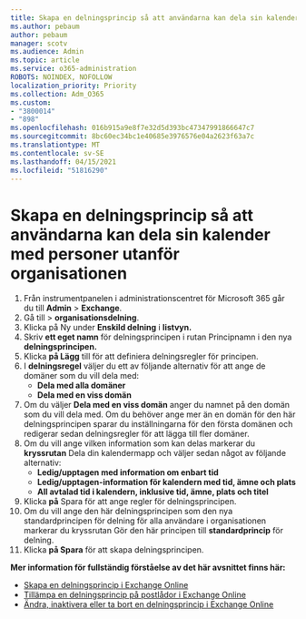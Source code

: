 ```yaml
---
title: Skapa en delningsprincip så att användarna kan dela sin kalender med personer utanför organisationen
ms.author: pebaum
author: pebaum
manager: scotv
ms.audience: Admin
ms.topic: article
ms.service: o365-administration
ROBOTS: NOINDEX, NOFOLLOW
localization_priority: Priority
ms.collection: Adm_O365
ms.custom:
- "3800014"
- "898"
ms.openlocfilehash: 016b915a9e8f7e32d5d393bc47347991866647c7
ms.sourcegitcommit: 8bc60ec34bc1e40685e3976576e04a2623f63a7c
ms.translationtype: MT
ms.contentlocale: sv-SE
ms.lasthandoff: 04/15/2021
ms.locfileid: "51816290"
---
```

# <a name="create-a-sharing-policy-to-allow-your-users-to-share-their-calendar-with-people-outside-your-organization"></a>Skapa en delningsprincip så att användarna kan dela sin kalender med personer utanför organisationen

1. Från instrumentpanelen i administrationscentret för Microsoft 365 går du till **Admin**  >  **Exchange**.
2. Gå till  >  **organisationsdelning**.
3. Klicka på Ny under **Enskild delning** i **listvyn.**
4. Skriv **ett eget namn** för delningsprincipen i rutan Principnamn i den nya **delningsprincipen.**
5. Klicka **på Lägg**  till för att definiera delningsregler för principen.
6. I **delningsregel** väljer du ett av följande alternativ för att ange de domäner som du vill dela med:
    - **Dela med alla domäner**
    - **Dela med en viss domän**
8. Om du väljer **Dela med en viss domän** anger du namnet på den domän som du vill dela med. Om du behöver ange mer än en domän för den här delningsprincipen sparar du inställningarna för den första domänen och redigerar sedan delningsregler för att lägga till fler domäner.
9. Om du vill ange vilken information som kan delas markerar du **kryssrutan** Dela din kalendermapp och väljer sedan något av följande alternativ:
    - **Ledig/upptagen med information om enbart tid**
    - **Ledig/upptagen-information för kalendern med tid, ämne och plats**
    - **All avtalad tid i kalendern, inklusive tid, ämne, plats och titel**
11. Klicka **på** Spara för att ange regler för delningsprincipen.
12. Om du vill ange den här delningsprincipen som den nya standardprincipen för delning för alla användare i organisationen markerar du kryssrutan Gör den här principen till **standardprincip** för delning.
13. Klicka **på Spara** för att skapa delningsprincipen.  

**Mer information för fullständig förståelse av det här avsnittet finns här:**

- [Skapa en delningsprincip i Exchange Online](https://docs.microsoft.com/exchange/sharing/sharing-policies/create-a-sharing-policy)
- [Tillämpa en delningsprincip på postlådor i Exchange Online](https://docs.microsoft.com/exchange/sharing/sharing-policies/apply-a-sharing-policy)
- [Ändra, inaktivera eller ta bort en delningsprincip i Exchange Online](https://docs.microsoft.com/exchange/sharing/sharing-policies/modify-a-sharing-policy)